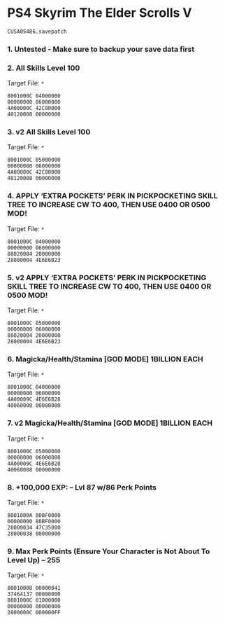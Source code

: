 # PS4 Skyrim The Elder Scrolls V

`CUSA05486.savepatch`

### 1. Untested - Make sure to backup your save data first
### 2. All Skills Level 100

Target File: `*`

```
8001000C 04000000
00000000 06000000
4A00000C 42C80000
40120008 00000000
```

### 3. v2 All Skills Level 100

Target File: `*`

```
8001000C 05000000
00000000 06000000
4A00000C 42C80000
40120008 00000000
```

### 4. APPLY ‘EXTRA POCKETS’ PERK IN PICKPOCKETING SKILL TREE TO INCREASE CW TO 400, THEN USE 0400 OR 0500 MOD!

Target File: `*`

```
8001000C 04000000
00000000 06000000
88020004 20000000
28000004 4E6E6B23
```

### 5. v2 APPLY ‘EXTRA POCKETS’ PERK IN PICKPOCKETING SKILL TREE TO INCREASE CW TO 400, THEN USE 0400 OR 0500 MOD!

Target File: `*`

```
8001000C 05000000
00000000 06000000
88020004 20000000
28000004 4E6E6B23
```

### 6. Magicka/Health/Stamina [GOD MODE] 1BILLION EACH

Target File: `*`

```
8001000C 04000000
00000000 06000000
4A00009C 4E6E6B28
40060008 00000000
```

### 7. v2 Magicka/Health/Stamina [GOD MODE] 1BILLION EACH

Target File: `*`

```
8001000C 05000000
00000000 06000000
4A00009C 4E6E6B28
40060008 00000000
```

### 8. +100,000 EXP: – Lvl 87 w/86 Perk Points

Target File: `*`

```
8001000A 80BF0000
00000000 80BF0000
28000034 47C35000
28000038 00000000
```

### 9. Max Perk Points (Ensure Your Character is Not About To Level Up) – 255

Target File: `*`

```
80010008 00000041
37464137 00000000
8801000C 01000000
00000000 00000000
2800000C 000000FF
```

